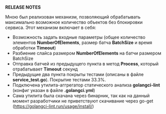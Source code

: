 **RELEASE NOTES**

Мною был реализован механизм, позволяющий обрабатывать максимально возможное количество объектов без блокировки сервиса.
Этот механизм включает в себя:
- Возможность задать входные параметры (общее количество элементов **NumberOfElements**, размер батча **BatchSize** и время обработки **Timeout**)
- Разбиение слайса размером **NumberOfElements** на батчи размером BatchSize
- Отправка батчей из предыдущего пункта в метод **Process**, который отрабатывает **Timeout** секунд
- Предыдущие два пункта покрыты тестами (описаны в файле **service_test.go**). Покрытие тестами 33.3%.
- Подключена  утилита-аггрегатор статического анализа **golangci-lint** (конфиг указан в файле **.golangci.yml**)
- Сама утилита была скачана через бинарник, так как на данный момент разработчики не приветствуют скачивание через go-get (https://golangci-lint.run/usage/install/)
